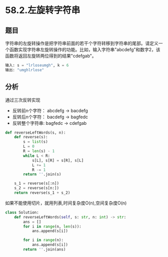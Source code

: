 # 58.2.左旋转字符串
## 题目
字符串的左旋转操作是把字符串前面的若干个字符转移到字符串的尾部。请定义一个函数实现字符串左旋转操作的功能。比如，输入字符串"abcdefg"和数字2，该函数将返回左旋转两位得到的结果"cdefgab"。
```python
输入: s = "lrloseumgh", k = 6
输出: "umghlrlose"
```

## 分析
通过三次反转实现
* 反转前n个字符： abcdefg -> bacdefg
* 反转后n个字符： bacdefg -> bagfedc
* 反转整个字符串: bagfedc -> cdefgab

```python
def reverseLeftWords(s, n):
    def reverse(s):
        s = list(s)
        L = 0
        R = len(s) - 1
        while L < R:
            s[L], s[R] = s[R], s[L]
            L += 1
            R -= 1
        return ''.join(s)

    s_1 = reverse(s[:n])
    s_2 = reverse(s[n:])
    return reverse(s_1 + s_2)
```

如果不能使用切片，就用列表,时间复杂度O(n),空间复杂度O(n)
```python
class Solution:
    def reverseLeftWords(self, s: str, n: int) -> str:
        ans = []
        for i in range(n, len(s)):
            ans.append(s[i])

        for i in range(n):
            ans.append(s[i])
        return ''.join(ans)
```
